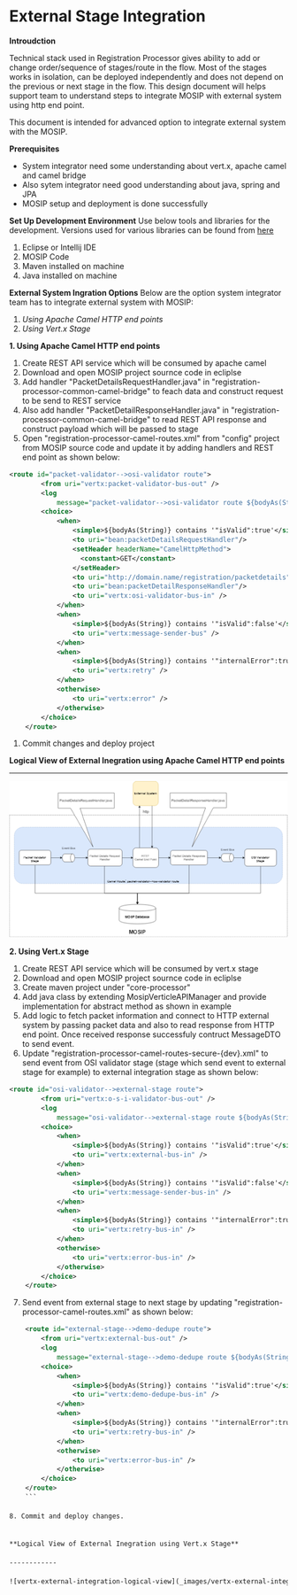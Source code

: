 
# External Stage Integration

**Introudction**

Technical stack used in Registration Processor gives ability to add or change order/sequence of stages/route in the flow. Most of the stages works in isolation, can be deployed independently and does not depend on the previous or next stage in the flow. This design document will helps support team to understand steps to integrate MOSIP with external system using http end point.

This document is intended for advanced option to integrate external system with the MOSIP.

**Prerequisites**
- System integrator need some understanding about vert.x, apache camel and camel bridge
- Also sytem integrator need good understanding about java, spring and JPA
- MOSIP setup and deployment is done successfully

**Set Up Development Environment**
Use below tools and libraries for the development. Versions used for various libraries can be found from [here](https://github.com/mosip/mosip/wiki/Technology-Stack "here")
1. Eclipse or Intellij IDE
2. MOSIP Code
3. Maven installed on machine
4. Java installed on machine

**External System Ingration Options**
Below are the option system integrator team has to integrate external system with MOSIP:

1. *Using Apache Camel HTTP end points*
2. *Using Vert.x Stage*

**1. Using Apache Camel HTTP end points**
1. Create REST API service which will be consumed by apache camel
1. Download and open MOSIP project sournce code in ecliplse
1. Add handler "PacketDetailsRequestHandler.java" in "registration-processor-common-camel-bridge" to feach data and construct request to be send to REST service
1. Also add handler "PacketDetailResponseHandler.java" in "registration-processor-common-camel-bridge" to read REST API response and construct payload which will be passed to stage
1. Open "registration-processor-camel-routes.xml" from "config" project from MOSIP source code and update it by adding handlers and REST end point as shown below:
```xml
<route id="packet-validator-->osi-validator route">
		<from uri="vertx:packet-validator-bus-out" />
		<log
			message="packet-validator-->osi-validator route ${bodyAs(String)}" />
		<choice>
			<when>
				<simple>${bodyAs(String)} contains '"isValid":true'</simple>
				<to uri="bean:packetDetailsRequestHandler"/>
				<setHeader headerName="CamelHttpMethod">
			      <constant>GET</constant>
			    </setHeader>
				<to uri="http://domain.name/registration/packetdetails" />
				<to uri="bean:packetDetailResponseHandler"/>
				<to uri="vertx:osi-validator-bus-in" />
			</when>
			<when>
				<simple>${bodyAs(String)} contains '"isValid":false'</simple>
				<to uri="vertx:message-sender-bus" />
			</when>
			<when>
				<simple>${bodyAs(String)} contains '"internalError":true'</simple>
				<to uri="vertx:retry" />
			</when>
			<otherwise>
				<to uri="vertx:error" />
			</otherwise>
		</choice>
	</route>
```
1. Commit changes and deploy project


**Logical View of External Inegration using Apache Camel HTTP end points**

------------

![abis-http-external-integration-logical-view](_images/abis-http-external-integration-logical-view.png)

**2. Using Vert.x Stage**
1. Create REST API service which will be consumed by vert.x stage
1. Download and open MOSIP project sournce code in ecliplse
1. Create maven project under "core-processor"
1. Add java class by extending MosipVerticleAPIManager and provide implementation for abstract method as shown in example
1. Add logic to fetch packet information and connect to HTTP external system by passing packet data and also to read response from HTTP end point. Once received response successfuly contruct MessageDTO to send event.
1. Update "registration-processor-camel-routes-secure-{dev}.xml" to send event from OSI validator stage (stage which send event to external stage for example) to external integration stage as shown below:
```xml
<route id="osi-validator-->external-stage route">
		<from uri="vertx:o-s-i-validator-bus-out" />
		<log
			message="osi-validator-->external-stage route ${bodyAs(String)}" />
		<choice>
			<when>
				<simple>${bodyAs(String)} contains '"isValid":true'</simple>
				<to uri="vertx:external-bus-in" />
			</when>
			<when>
				<simple>${bodyAs(String)} contains '"isValid":false'</simple>
				<to uri="vertx:message-sender-bus-in" />
			</when>
			<when>
				<simple>${bodyAs(String)} contains '"internalError":true'</simple>
				<to uri="vertx:retry-bus-in" />
			</when>
			<otherwise>
				<to uri="vertx:error-bus-in" />
			</otherwise>
		</choice>
	</route>
```
7. Send event from external stage to next stage by updating "registration-processor-camel-routes.xml" as shown below:
```xml
	<route id="external-stage-->demo-dedupe route">
		<from uri="vertx:external-bus-out" />
		<log
			message="external-stage-->demo-dedupe route ${bodyAs(String)}" />
		<choice>
			<when>
				<simple>${bodyAs(String)} contains '"isValid":true'</simple>
				<to uri="vertx:demo-dedupe-bus-in" />
			</when>
			<when>
				<simple>${bodyAs(String)} contains '"internalError":true'</simple>
				<to uri="vertx:retry-bus-in" />
			</when>
			<otherwise>
				<to uri="vertx:error-bus-in" />
			</otherwise>
		</choice>
	</route>
	```
	
8. Commit and deploy changes.


**Logical View of External Inegration using Vert.x Stage**

------------

![vertx-external-integration-logical-view](_images/vertx-external-integration-logical-view.png)